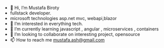 - 👋 Hi, I’m Mustafa Biroty
- fullstack developer.
- microsoft technologies asp.net mvc, webapi,blazor
- 👀 I’m interested in everything tech.
- 🌱 I’m currently learning javascript , angular , microservices , containers
- 💞️ I’m looking to collaborate on interesting project, opensource
- 📫 How to reach me mustafa.ash@gmail.com

<!---
mustafaAshfaq/mustafaAshfaq is a ✨ special ✨ repository because its `README.md` (this file) appears on your GitHub profile.
You can click the Preview link to take a look at your changes.
--->
